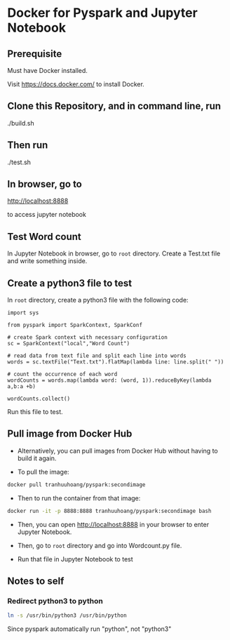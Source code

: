# Docker for Pyspark and Jupyter Notebook

## Prerequisite

Must have Docker installed. 

Visit <https://docs.docker.com/> to install Docker.

## Clone this Repository, and in command line, run

./build.sh

## Then run

./test.sh

## In browser, go to

<http://localhost:8888>

to access jupyter notebook

## Test Word count

In Jupyter Notebook in browser, go to `root` directory. Create a Test.txt file and write something inside.

## Create a python3 file to test

In `root` directory, create a python3 file with the following code:

``` python3
import sys

from pyspark import SparkContext, SparkConf

# create Spark context with necessary configuration
sc = SparkContext("local","Word Count")

# read data from text file and split each line into words
words = sc.textFile("Text.txt").flatMap(lambda line: line.split(" "))

# count the occurrence of each word
wordCounts = words.map(lambda word: (word, 1)).reduceByKey(lambda a,b:a +b)

wordCounts.collect()
```

Run this file to test.

## Pull image from Docker Hub

- Alternatively, you can pull images from Docker Hub without having to build it again.

- To pull the image:

``` bash
docker pull tranhuuhoang/pyspark:secondimage
```

- Then to run the container from that image:

``` bash
docker run -it -p 8888:8888 tranhuuhoang/pyspark:secondimage bash
```

- Then, you can open <http://localhost:8888> in your browser to enter Jupyter Notebook.

- Then, go to `root` directory and go into Wordcount.py file.

- Run that file in Jupyter Notebook to test

## Notes to self

### Redirect python3 to python

``` bash
ln -s /usr/bin/python3 /usr/bin/python
```

Since pyspark automatically run "python", not "python3"
